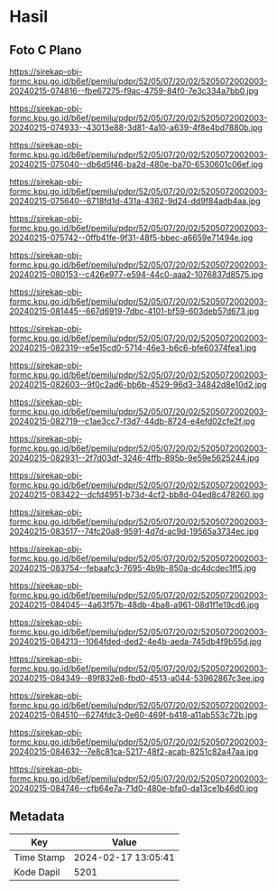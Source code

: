 # Hasil

## Foto C Plano

https://sirekap-obj-formc.kpu.go.id/b6ef/pemilu/pdpr/52/05/07/20/02/5205072002003-20240215-074816--fbe67275-f9ac-4759-84f0-7e3c334a7bb0.jpg

https://sirekap-obj-formc.kpu.go.id/b6ef/pemilu/pdpr/52/05/07/20/02/5205072002003-20240215-074933--43013e88-3d81-4a10-a639-4f8e4bd7880b.jpg

https://sirekap-obj-formc.kpu.go.id/b6ef/pemilu/pdpr/52/05/07/20/02/5205072002003-20240215-075040--db6d5f46-ba2d-480e-ba70-6530601c06ef.jpg

https://sirekap-obj-formc.kpu.go.id/b6ef/pemilu/pdpr/52/05/07/20/02/5205072002003-20240215-075640--6718fd1d-431a-4362-9d24-dd9f84adb4aa.jpg

https://sirekap-obj-formc.kpu.go.id/b6ef/pemilu/pdpr/52/05/07/20/02/5205072002003-20240215-075742--0ffb41fe-9f31-48f5-bbec-a6659e71494e.jpg

https://sirekap-obj-formc.kpu.go.id/b6ef/pemilu/pdpr/52/05/07/20/02/5205072002003-20240215-080153--c426e977-e594-44c0-aaa2-1076837d8575.jpg

https://sirekap-obj-formc.kpu.go.id/b6ef/pemilu/pdpr/52/05/07/20/02/5205072002003-20240215-081445--667d6919-7dbc-4101-bf59-603deb57d673.jpg

https://sirekap-obj-formc.kpu.go.id/b6ef/pemilu/pdpr/52/05/07/20/02/5205072002003-20240215-082319--e5e15cd0-5714-46e3-b6c6-bfe60374fea1.jpg

https://sirekap-obj-formc.kpu.go.id/b6ef/pemilu/pdpr/52/05/07/20/02/5205072002003-20240215-082603--9f0c2ad6-bb6b-4529-96d3-34842d8e10d2.jpg

https://sirekap-obj-formc.kpu.go.id/b6ef/pemilu/pdpr/52/05/07/20/02/5205072002003-20240215-082719--c1ae3cc7-f3d7-44db-8724-e4efd02cfe2f.jpg

https://sirekap-obj-formc.kpu.go.id/b6ef/pemilu/pdpr/52/05/07/20/02/5205072002003-20240215-082931--2f7d03df-3246-4ffb-895b-9e59e5625244.jpg

https://sirekap-obj-formc.kpu.go.id/b6ef/pemilu/pdpr/52/05/07/20/02/5205072002003-20240215-083422--dcfd4951-b73d-4cf2-bb8d-04ed8c478260.jpg

https://sirekap-obj-formc.kpu.go.id/b6ef/pemilu/pdpr/52/05/07/20/02/5205072002003-20240215-083517--74fc20a8-9591-4d7d-ac9d-19565a3734ec.jpg

https://sirekap-obj-formc.kpu.go.id/b6ef/pemilu/pdpr/52/05/07/20/02/5205072002003-20240215-083754--febaafc3-7695-4b9b-850a-dc4dcdec1ff5.jpg

https://sirekap-obj-formc.kpu.go.id/b6ef/pemilu/pdpr/52/05/07/20/02/5205072002003-20240215-084045--4a63f57b-48db-4ba8-a961-08d1f1e19cd6.jpg

https://sirekap-obj-formc.kpu.go.id/b6ef/pemilu/pdpr/52/05/07/20/02/5205072002003-20240215-084213--1064fded-ded2-4e4b-aeda-745db4f9b55d.jpg

https://sirekap-obj-formc.kpu.go.id/b6ef/pemilu/pdpr/52/05/07/20/02/5205072002003-20240215-084349--89f832e8-fbd0-4513-a044-53962867c3ee.jpg

https://sirekap-obj-formc.kpu.go.id/b6ef/pemilu/pdpr/52/05/07/20/02/5205072002003-20240215-084510--6274fdc3-0e60-469f-b418-a11ab553c72b.jpg

https://sirekap-obj-formc.kpu.go.id/b6ef/pemilu/pdpr/52/05/07/20/02/5205072002003-20240215-084632--7e8c81ca-5217-48f2-acab-8251c82a47aa.jpg

https://sirekap-obj-formc.kpu.go.id/b6ef/pemilu/pdpr/52/05/07/20/02/5205072002003-20240215-084746--cfb64e7a-71d0-480e-bfa0-da13ce1b46d0.jpg


## Metadata

| Key        | Value               |
| ---------- | ------------------- |
| Time Stamp | 2024-02-17 13:05:41 |
| Kode Dapil | 5201                |



